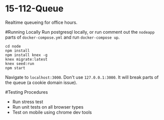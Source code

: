 # 15-112-Queue
Realtime queueing for office hours.

#Running Locally
Run postgresql locally, or run comment out the `nodeapp` parts of `docker-compose.yml` and run `docker-compose up`.
```
cd node
npm install 
npm install knex -g
knex migrate:latest
knex seed:run
npm start 
```

Navigate to `localhost:3000`. Don't use `127.0.0.1:3000`. It will break parts of the queue (a cookie domain issue). 

#Testing Procedures
- Run stress test
- Run unit tests on all browser types
- Test on mobile using chrome dev tools


